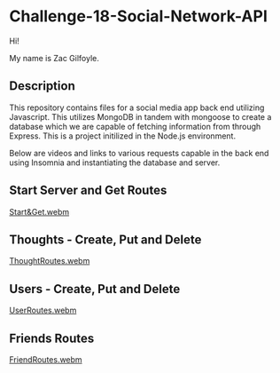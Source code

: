 # Challenge-18-Social-Network-API
Hi!

My name is Zac Gilfoyle.

## Description
This repository contains files for a social media app back end utilizing Javascript. This utilizes MongoDB in tandem with mongoose to create a database which we are capable of fetching information from through Express. This is a project initilized in the Node.js environment.

Below are videos and links to various requests capable in the back end using Insomnia and instantiating the database and server.

## Start Server and Get Routes
[Start&Get.webm](https://github.com/user-attachments/assets/8d23e9a0-4ec4-4357-8234-97ebcd446a60)

## Thoughts - Create, Put and Delete
[ThoughtRoutes.webm](https://github.com/user-attachments/assets/e9599d50-5d63-42da-960a-7f3156615070)

## Users - Create, Put and Delete
[UserRoutes.webm](https://github.com/user-attachments/assets/a6cc99fd-defe-477a-9711-ea7373d5067e)

## Friends Routes 
[FriendRoutes.webm](https://github.com/user-attachments/assets/d6eff53b-69fa-4165-8a08-b28088190ba5)
